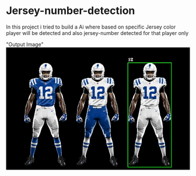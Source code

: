 # Jersey-number-detection
In this project i tried to build a Ai where based on specific Jersey color player will be detected and also jersey-number detected for that player only

"Output Image"
!["Output Image"](./output_image.jpg?raw=true)
